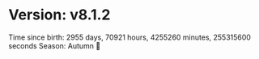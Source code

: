 # Version: v8.1.2
Time since birth: 2955 days, 70921 hours, 4255260 minutes, 255315600 seconds
Season: Autumn 🍁
